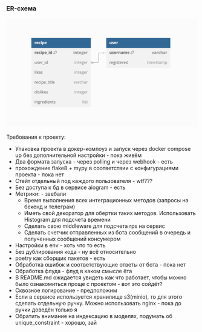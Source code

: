 ### ER-схема
![ER-схема](docs/er-scheme_cook_book.jpg)

Требования к проекту:
- Упаковка проекта в докер-компоуз и запуск через docker compose up без дополнительной настройки - пока живём
- Два формата запуска - через polling и через webhook - есть 
- прохождение flake8 + mypy в соответствии с конфигурациями проекта - пока нет
- Стейт отдельный под каждого пользователя - wtf???
- Без доступа к бд в сервисе aiogram - есть
- Метрики:  - заебали 
  - Время выполнения всех интеграционных методов (запросы на бекенд и телеграм)
  - Иметь свой декоратор для обертки таких методов. Использовать Histogram для подсчета времени
  - Сделать свою middleware для подсчета rps на сервис
  - Сделать счетчик отправленных из бота сообщений в очередь и полученных сообщений консумером 
- Настройки в env  - хоть что то есть 
- Без дублирования кода - ну всё относительно 
- poetry как сборщик пакетов - есть 
- Обработка ошибок и соответствующие ответы от бота - пока нет 
- Обработка флуда - флуд в каком смысле ёта 
- В README.md ожидается увидеть как что работает, чтобы можно было ознакомиться проще с проектом - вот это сойдёт?
- Сквозное логирование -  предположим 
- Если в сервисе используется хранилище s3(minio), то для этого сделать отдельную ручку. Можно использовать nginx - пока до ручки доведён только я 
- Обратить внимание на индексацию в моделях, подумать об unique_constraint - хорошо, зай